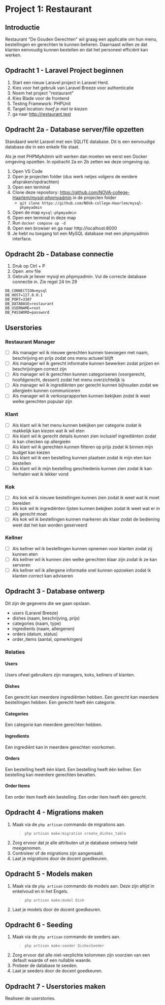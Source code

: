 # Project 1: Restaurant

## Introductie

Restaurant "De Gouden Gerechten" wil graag een applicatie om hun menu, bestellingen en gerechten te kunnen beheren. Daarnaast willen ze dat klanten eenvoudig kunnen bestellen en dat het personeel efficiënt kan werken.

## Opdracht 1 - Laravel Project beginnen

1. Start een nieuw Laravel project in Laravel Herd.
2. Kies voor het gebruik van Laravel Breeze voor authenticatie
3. Noem het project "restaurant"
4. Kies Blade voor de frontend
5. Testing Framework: PHPUnit
6. Target location: _hoef je niet te kiezen_
7. ga naar http://restaurant.test

## Opdracht 2a - Database server/file opzetten

Standaard werkt Laravel met een SQLITE database. Dit is een eenvoudige database die in een enkele file staat.

Als je met PHPMyAdmin wilt werken dan moeten we eerst een Docker omgeving opzetten. In opdracht 2a en 2b zetten we deze omgeving op.

1. Open VS Code
2. Open je projecten folder (dus werk netjes volgens de eerdere afspraken/opdrachten)
3. Open een terminal
4. Clone deze repository: https://github.com/NOVA-college-Haarlem/mysql-phpmyadmin in de projecten folder
    - `git clone https://github.com/NOVA-college-Haarlem/mysql-phpmyadmin`
5. Open de map `mysql-phpmyadmin`
6. Open een terminal in deze map
7. Run `docker compose up -d`
8. Open een browser en ga naar http://localhost:8000
9. Je hebt nu toegang tot een MySQL database met een phpmyadmin interface.

## Opdracht 2b - Database connectie

1. Druk op Ctrl + P
2. Open .env file
3. Gebruik je liever mysql en phpmyadmin. Vul de correcte database connectie in. Zie regel 24 tm 29
```
DB_CONNECTION=mysql
DB_HOST=127.0.0.1
DB_PORT=3307
DB_DATABASE=restaurant
DB_USERNAME=root
DB_PASSWORD=password
```

## Userstories

### Restaurant Manager
- [ ] Als manager wil ik nieuwe gerechten kunnen toevoegen met naam, beschrijving en prijs zodat ons menu actueel blijft
- [ ] Als manager wil ik gerecht informatie kunnen bewerken zodat prijzen en beschrijvingen correct zijn
- [ ] Als manager wil ik gerechten kunnen categoriseren (voorgerecht, hoofdgerecht, dessert) zodat het menu overzichtelijk is
- [ ] Als manager wil ik ingrediënten per gerecht kunnen bijhouden zodat we allergieën kunnen communiceren
- [ ] Als manager wil ik verkooprapporten kunnen bekijken zodat ik weet welke gerechten populair zijn

### Klant
- [ ] Als klant wil ik het menu kunnen bekijken per categorie zodat ik makkelijk kan kiezen wat ik wil eten
- [ ] Als klant wil ik gerecht details kunnen zien inclusief ingrediënten zodat ik kan checken op allergieën
- [ ] Als klant wil ik gerechten kunnen filteren op prijs zodat ik binnen mijn budget kan kiezen
- [ ] Als klant wil ik een bestelling kunnen plaatsen zodat ik mijn eten kan bestellen
- [ ] Als klant wil ik mijn bestelling geschiedenis kunnen zien zodat ik kan herhalen wat ik lekker vond

### Kok
- [ ] Als kok wil ik nieuwe bestellingen kunnen zien zodat ik weet wat ik moet bereiden
- [ ] Als kok wil ik ingrediënten lijsten kunnen bekijken zodat ik weet wat er in elk gerecht moet
- [ ] Als kok wil ik bestellingen kunnen markeren als klaar zodat de bediening weet dat het kan worden geserveerd

### Kellner
- [ ] Als kellner wil ik bestellingen kunnen opnemen voor klanten zodat zij kunnen eten
- [ ] Als kellner wil ik kunnen zien welke gerechten klaar zijn zodat ik ze kan serveren
- [ ] Als kellner wil ik allergene informatie snel kunnen opzoeken zodat ik klanten correct kan adviseren

## Opdracht 3 - Database ontwerp

Dit zijn de gegevens die we gaan opslaan.
- users (Laravel Breeze)
- dishes (naam, beschrijving, prijs)
- categories (naam, type)
- ingredients (naam, allergenen)
- orders (datum, status)
- order_items (aantal, opmerkingen)

### Relaties

#### Users
Users ofwel gebruikers zijn managers, koks, kellners of klanten.

#### Dishes
Een gerecht kan meerdere ingrediënten hebben.
Een gerecht kan meerdere bestellingen hebben.
Een gerecht heeft één categorie.

#### Categories
Een categorie kan meerdere gerechten hebben.

#### Ingredients
Een ingrediënt kan in meerdere gerechten voorkomen.

#### Orders
Een bestelling heeft één klant.
Een bestelling heeft één kellner.
Een bestelling kan meerdere gerechten bevatten.

#### Order Items
Een order item heeft één bestelling.
Een order item heeft één gerecht.

## Opdracht 4 - Migrations maken

1. Maak via de `php artisan` commando de migrations aan. 
    > `php artisan make:migration create_dishes_table`
2. Zorg ervoor dat je alle attributen uit je database ontwerp hebt meegenomen.
3. Controleer of de migrations zijn aangemaakt.
4. Laat je migrations door de docent goedkeuren.

## Opdracht 5 - Models maken

1. Maak via de `php artisan` commando de models aan. Deze zijn altijd in enkelvoud en in het Engels.
   > `php artisan make:model Dish`
2. Laat je models door de docent goedkeuren.

## Opdracht 6 - Seeding

1. Maak via de `php artisan` commando de seeders aan.
    > `php artisan make:seeder DishesSeeder`
2. Zorg ervoor dat alle niet-verplichte kolommen zijn voorzien van een default waarde of een nullable waarde.
3. Probeer de database te seeden.
4. Laat je seeders door de docent goedkeuren.

## Opdracht 7 - Userstories maken

Realiseer de userstories.